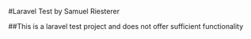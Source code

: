 #Laravel Test by Samuel Riesterer

##This is a laravel test project and does not offer sufficient functionality